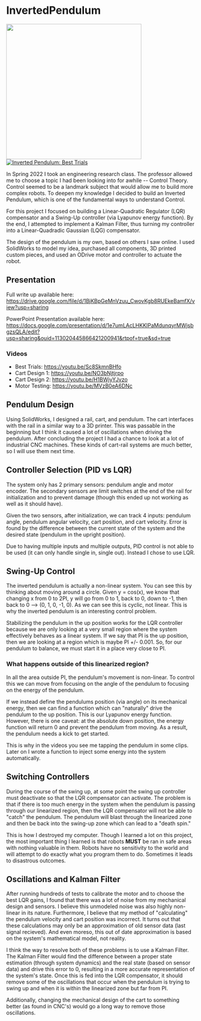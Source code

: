 # InvertedPendulum

<img src="https://github.com/zanzivyr/InvertedPendulum/blob/main/photos/IMG_1826.JPG" height="360"> [![Inverted Pendulum: Best Trials](https://img.youtube.com/vi/Sc8SkmnBHfo/0.jpg)](https://youtu.be/Sc8SkmnBHfo)

In Spring 2022 I took an engineering research class. The professor allowed me to choose a topic I had been looking into for awhile -- Control Theory. Control seemed to be a landmark subject that would allow me to build more complex robots. To deepen my knowledge I decided to build an Inverted Pendulum, which is one of the fundamental ways to understand Control.

For this project I focused on building a Linear-Quadratic Regulator (LQR) compensator and a Swing-Up controller (via Lyapunov energy function). By the end, I attempted to implement a Kalman Filter, thus turning my controller into a Linear-Quadradic Gaussian (LQG) compensator.

The design of the pendulum is my own, based on others I saw online. I used SolidWorks to model my idea, purchased all components, 3D printed custom pieces, and used an ODrive motor and controller to actuate the robot.

## Presentation

Full write up available here: https://drive.google.com/file/d/1BjKBpGeMnVzuu_CwovKgb8RUEkeBamfX/view?usp=sharing

PowerPoint Presentation available here: https://docs.google.com/presentation/d/1e7umLAcLHKKlPaMdunqyrMWjsbgzsQLA/edit?usp=sharing&ouid=113020445866421200941&rtpof=true&sd=true

### Videos
- Best Trials: https://youtu.be/Sc8SkmnBHfo
- Cart Design 1: https://youtu.be/NO3bNjtjrpo
- Cart Design 2: https://youtu.be/H1BWjyYJvzo
- Motor Testing: https://youtu.be/MVzB0eA6DNc

## Pendulum Design

Using SolidWorks, I designed a rail, cart, and pendulum. The cart interfaces with the rail in a similar way to a 3D printer. This was passable in the beginning but I think it caused a lot of oscillations when driving the pendulum. After concluding the project I had a chance to look at a lot of industrial CNC machines. These kinds of cart-rail systems are much better, so I will use them next time.

## Controller Selection (PID vs LQR)

The system only has 2 primary sensors: pendulum angle and motor encoder. The secondary sensors are limit switches at the end of the rail for initialization and to prevent damage (though this ended up not working as well as it should have).

Given the two sensors, after initialization, we can track 4 inputs: pendulum angle, pendulum angular velocity, cart position, and cart velocity. Error is found by the difference between the current state of the system and the desired state (pendulum in the upright position).

Due to having multiple inputs and multiple outputs, PID control is not able to be used (it can only handle single in, single out). Instead I chose to use LQR.

## Swing-Up Control

The inverted pendulum is actually a non-linear system. You can see this by thinking about moving around a circle. Given y = cos(x), we know that changing x from 0 to 2PI, y will go from 0 to 1, back to 0, down to -1, then back to 0 --> (0, 1, 0, -1, 0). As we can see this is cyclic, not linear. This is why the inverted pendulum is an interesting control problem.

Stabilizing the pendulum in the up position works for the LQR controller because we are only looking at a very small region where the system effectively behaves as a linear system. If we say that PI is the up position, then we are looking at a region which is maybe PI +/- 0.001. So, for our pendulum to balance, we must start it in a place very close to PI.

### What happens outside of this linearized region?

In all the area outside PI, the pendulum's movement is non-linear. To control this we can move from focusing on the angle of the pendulum to focusing on the energy of the pendulum.

If we instead define the pendulums position (via angle) on its mechanical energy, then we can find a function which can "naturally" drive the pendulum to the up position. This is our Lyapunov energy function. However, there is one caveat: at the absolute down position, the energy function will return 0 and prevent the pendulum from moving. As a result, the pendulum needs a kick to get started.

This is why in the videos you see me tapping the pendulum in some clips. Later on I wrote a function to inject some energy into the system automatically.

## Switching Controllers

During the course of the swing up, at some point the swing up controller must deactivate so that the LQR compensator can activate. The problem is that if there is too much energy in the system when the pendulum is passing through our linearized region, then the LQR compensator will not be able to "catch" the pendulum. The pendulum will blast through the linearized zone and then be back into the swing-up zone which can lead to a "death spin." 

This is how I destroyed my computer. Though I learned a lot on this project, the most important thing I learned is that robots **MUST** be ran in safe areas with nothing valuable in them. Robots have no sensitivity to the world and will attempt to do exactly what you program them to do. Sometimes it leads to disastrous outcomes.

## Oscillations and Kalman Filter

After running hundreds of tests to calibrate the motor and to choose the best LQR gains, I found that there was a lot of noise from my mechanical design and sensors. I believe this unmodeled noise was also highly non-linear in its nature. Furthermore, I believe that my method of "calculating" the pendulum velocity and cart position was incorrect. It turns out that these calculations may only be an approximation of old sensor data (last signal recieved). And even moreso, this out of date approximation is based on the system's mathematical model, not reality.

I think the way to resolve both of these problems is to use a Kalman Filter. The Kalman Filter would find the difference between a proper state estimation (through system dynamics) and the real state (based on sensor data) and drive this error to 0, resulting in a more accurate representation of the system's state. Once this is fed into the LQR compensator, it should remove some of the oscillations that occur when the pendulum is trying to swing up and when it is within the linearized zone but far from PI.

Additionally, changing the mechanical design of the cart to something better (as found in CNC's) would go a long way to remove those oscillations.
